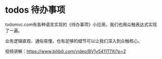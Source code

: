 # todos 待办事项

todomvc.com有各种语言实现的《待办事项》小应用，我们也用众触表达式实现了一遍。

业务逻辑直观、通俗易懂，也有足够的细节可以让我们深入到众触核心。

视频讲解：https://www.bilibili.com/video/BV1y5411T7Xi?p=2
